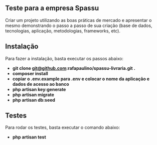 ## Teste para a empresa Spassu

Criar um projeto utilizando as boas práticas de mercado e apresentar o mesmo demonstrando o passo a passo de sua criação (base de dados, tecnologias, aplicação, metodologias, frameworks, etc).

## Instalação

Para fazer a instalação, basta executar os passos abaixo:

- **git clone git@github.com:rafapaulino/spassu-livraria.git .**
- **composer install**
- **copiar o .env.example para .env e colocar o nome da aplicação e dados de acesso ao banco**
- **php artisan key:generate**
- **php artisan migrate**
- **php artisan db:seed**

## Testes

Para rodar os testes, basta executar o comando abaixo:

- **php artisan test**